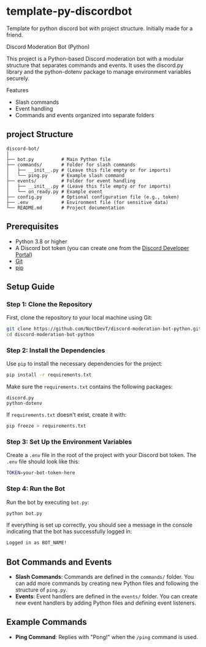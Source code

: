 # template-py-discordbot
Template for python discord bot with project structure. Initially made for a friend. 

Discord Moderation Bot (Python)

This project is a Python-based Discord moderation bot with a modular structure that separates commands and events. It uses the discord.py library and the python-dotenv package to manage environment variables securely.

Features
* Slash commands
* Event handling
* Commands and events organized into separate folders

## project Structure

```
discord-bot/
│
├── bot.py          # Main Python file
├── commands/       # Folder for slash commands
│   ├── __init__.py # (Leave this file empty or for imports)
│   └── ping.py     # Example slash command
├── events/         # Folder for event handling
│   ├── __init__.py # (Leave this file empty or for imports)
│   └── on_ready.py # Example event
├── config.py       # Optional configuration file (e.g., token)
├── .env            # Environment file (for sensitive data)
└── README.md       # Project documentation
```

## Prerequisites

- Python 3.8 or higher
- A Discord bot token (you can create one from the [Discord Developer Portal](https://discord.com/developers/applications))
- [Git](https://git-scm.com/)
- [pip](https://pip.pypa.io/en/stable/)

## Setup Guide

### Step 1: Clone the Repository

First, clone the repository to your local machine using Git:

```bash
git clone https://github.com/NoctDevT/discord-moderation-bot-python.git
cd discord-moderation-bot-python
```

### Step 2: Install the Dependencies

Use `pip` to install the necessary dependencies for the project:

```bash
pip install -r requirements.txt
```

Make sure the `requirements.txt` contains the following packages:

```
discord.py
python-dotenv
```

If `requirements.txt` doesn't exist, create it with:

```bash
pip freeze > requirements.txt
```

### Step 3: Set Up the Environment Variables

Create a `.env` file in the root of the project with your Discord bot token. The `.env` file should look like this:

```bash
TOKEN=your-bot-token-here
```

### Step 4: Run the Bot

Run the bot by executing `bot.py`:

```bash
python bot.py
```

If everything is set up correctly, you should see a message in the console indicating that the bot has successfully logged in:

```bash
Logged in as BOT_NAME!
```

## Bot Commands and Events

- **Slash Commands**: Commands are defined in the `commands/` folder. You can add more commands by creating new Python files and following the structure of `ping.py`.
- **Events**: Event handlers are defined in the `events/` folder. You can create new event handlers by adding Python files and defining event listeners.

## Example Commands

- **Ping Command**: Replies with "Pong!" when the `/ping` command is used.
